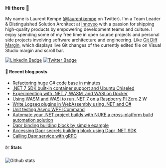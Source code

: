 ### Hi there 👋

My name is Laurent Kempé ([@laurentkempe](https://twitter.com/laurentkempe) on Twitter). I'm a Team Leader & Distinguished Solution Architect at [Innoveo](https://www.innoveo.com/) with a passion for shipping high-quality products by empowering development teams and culture.
I enjoy spending some of my free time in open source projects and personal side projects involving software architecture and engineering. Like [Git Diff Margin](https://github.com/laurentkempe/GitDiffMargin/), which displays live Git changes of the currently edited file on Visual Studio margin and scroll bar.

[![Linkedin Badge](https://img.shields.io/badge/-LinkedIn-blue?style=flat-square&logo=Linkedin&logoColor=white&link=https://www.linkedin.com/in/laurentkempe/)](https://www.linkedin.com/in/laurentkempe/)
[![Twitter Badge](https://img.shields.io/badge/-Twitter-1ca0f1?style=flat-square&labelColor=1ca0f1&logo=twitter&logoColor=white&link=https://twitter.com/laurentkempe)](https://twitter.com/laurentkempe)


#### 📗 Recent blog posts
<!--START_SECTION:feed-->
* [Refactoring huge C# code base in minutes](https:&#x2F;&#x2F;laurentkempe.com&#x2F;2023&#x2F;02&#x2F;20&#x2F;refactoring-huge-csharp-code-base-in-minutes&#x2F;)
* [.NET 7 SDK built-in container support and Ubuntu Chiseled](https:&#x2F;&#x2F;laurentkempe.com&#x2F;2022&#x2F;11&#x2F;14&#x2F;dotnet-7-sdk-built-in-container-support-and-ubuntu-chiseled&#x2F;)
* [Experimenting with .NET 7, WASM, and WASI on Docker](https:&#x2F;&#x2F;laurentkempe.com&#x2F;2022&#x2F;10&#x2F;31&#x2F;experimenting-with-dotnet-7-wasm-and-wasi-on-docker&#x2F;)
* [Using WASM and WASI to run .NET 7 on a Raspberry PI Zero 2 W](https:&#x2F;&#x2F;laurentkempe.com&#x2F;2022&#x2F;10&#x2F;29&#x2F;using-wasm-and-wasi-to-run-dotnet-7-on-a-raspberry-pi-zero-2-w&#x2F;)
* [Write Logseq plugins in WebAssembly using .NET and C#](https:&#x2F;&#x2F;laurentkempe.com&#x2F;2022&#x2F;10&#x2F;12&#x2F;write-logseq-plugins-in-webassembly-using-dotnet-and-csharp&#x2F;)
* [Unit testing Async WPF ICommand](https:&#x2F;&#x2F;laurentkempe.com&#x2F;2022&#x2F;02&#x2F;10&#x2F;unit-testing-async-wpf-icommand&#x2F;)
* [Automate your .NET project builds with NUKE a cross-platform build automation solution](https:&#x2F;&#x2F;laurentkempe.com&#x2F;2022&#x2F;02&#x2F;02&#x2F;automate-your-dotnet-project-builds-with-nuke-a-cross-platform-build-automation-solution&#x2F;)
* [Dapr binding building block by simple example](https:&#x2F;&#x2F;laurentkempe.com&#x2F;2021&#x2F;10&#x2F;19&#x2F;dapr-binding-building-block-by-simple-example&#x2F;)
* [Accessing Dapr secrets building block using Dapr .NET SDK](https:&#x2F;&#x2F;laurentkempe.com&#x2F;2021&#x2F;04&#x2F;06&#x2F;accessing-dapr-secrets-building-block-using-dapr-dotnet-sdk&#x2F;)
* [Calling Dapr service with gRPC](https:&#x2F;&#x2F;laurentkempe.com&#x2F;2021&#x2F;03&#x2F;25&#x2F;calling-dapr-service-with-grpc&#x2F;)
<!--END_SECTION:feed-->

#### 💹 Stats

![Github stats](https://github-readme-stats.vercel.app/api?username=laurentkempe&show_icons=true&hide_border=true)
<!-- https://github-readme-stats.vercel.app/api/top-langs/?username=clsivo&hide=html&layout=compac -->

<!--
**laurentkempe/laurentkempe** is a ✨ _special_ ✨ repository because its `README.md` (this file) appears on your GitHub profile.

Here are some ideas to get you started:

- 🔭 I’m currently working on ...
- 🌱 I’m currently learning ...
- 👯 I’m looking to collaborate on ...
- 🤔 I’m looking for help with ...
- 💬 Ask me about ...
- 📫 How to reach me: ...
- 😄 Pronouns: ...
- ⚡ Fun fact: ...
-->
